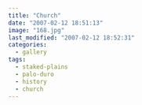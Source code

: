 ```yaml
---
title: "Church"
date: "2007-02-12 18:51:13"
image: "168.jpg"
last_modified: "2007-02-12 18:52:31"
categories:
  - gallery
tags:
  - staked-plains
  - palo-duro
  - history  
  - church
---
```

